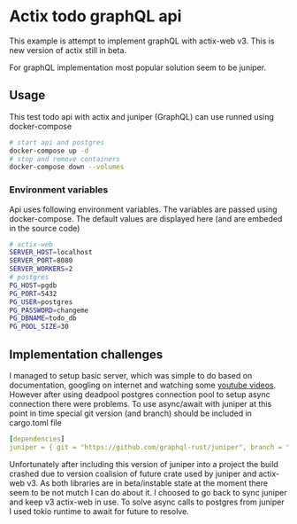# Actix todo graphQL api

This example is attempt to implement graphQL with actix-web v3. This is new version of actix still in beta.

For graphQL implementation most popular solution seem to be juniper.

## Usage

This test todo api with actix and juniper (GraphQL) can use runned using docker-compose

```bash
# start api and postgres
docker-compose up -d
# stop and remove containers
docker-compose down --volumes
```

### Environment variables

Api uses following environment variables. The variables are passed using docker-compose. The default values are displayed here (and are embeded in the source code)

```bash
# actix-web
SERVER_HOST=localhost
SERVER_PORT=8080
SERVER_WORKERS=2
# postgres
PG_HOST=pgdb
PG_PORT=5432
PG_USER=postgres
PG_PASSWORD=changeme
PG_DBNAME=todo_db
PG_POOL_SIZE=30
```

## Implementation challenges

I managed to setup basic server, which was simple to do based on documentation, googling on internet and watching some [youtube videos](https://www.youtube.com/watch?v=9q4GcWbAIEM&list=PLRiZb4DNOVQduDWGbqZR3bB4O4D9UDmIQ&index=9&t=0s). However after using deadpool postgres connection pool to setup async connection there were problems. To use async/await with juniper at this point in time special git version (and branch) should be included in cargo.toml file

```yml
[dependencies]
juniper = { git = "https://github.com/graphql-rust/juniper", branch = "async-await", features = ["async"] }
```

Unfortunately after including this version of juniper into a project the build crashed due to version coalision of future crate used by juniper and actix-web v3. As both libraries are in beta/instable state at the moment there seem to be not mutch I can do about it. I choosed to go back to sync juniper and keep v3 actix-web in use. To solve async calls to postgres from juniper I used tokio runtime to await for future to resolve.
